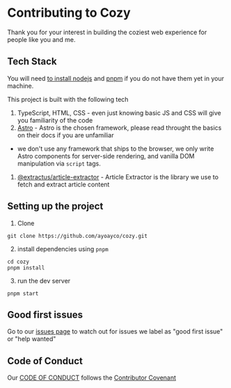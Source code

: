 # Contributing to Cozy

Thank you for your interest in building the coziest web experience for people like you and me.

## Tech Stack

You will need [to install nodejs](https://nodejs.org/en/download) and [pnpm](https://pnpm.io/installation) if you do not have them yet in your machine.

This project is built with the following tech
1. TypeScript, HTML, CSS - even just knowing basic JS and CSS will give you familiarity of the code
1. [Astro](https://astro.build) - Astro is the chosen framework, please read throught the basics on their docs if you are unfamiliar
 - we don't use any framework that ships to the browser, we only write Astro components for server-side rendering, and vanilla DOM manipulation via `script` tags.
1. [@extractus/article-extractor](https://www.npmjs.com/package/@extractus/article-extractor) - Article Extractor is the library we use to fetch and extract article content

## Setting up the project

1. Clone

```
git clone https://github.com/ayoayco/cozy.git
```

2. install dependencies using `pnpm`

```
cd cozy
pnpm install
```

3. run the dev server

```
pnpm start
```

## Good first issues

Go to our [issues page](https://github.com/ayoayco/cozy/issues) to watch out for issues we label as "good first issue" or "help wanted"

## Code of Conduct

Our [CODE OF CONDUCT](/CODE_OF_CONDUCT.md) follows the [Contributor Covenant](https://www.contributor-covenant.org)
